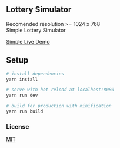 ## Lottery Simulator
Recomended resolution >= 1024 x 768 <br/>
Simple Lottery Simulator 

[Simple Live Demo](https://robert01101010.github.io/lottery_simulator/builded_for_github_host)

## Setup
``` bash
# install dependencies
yarn install

# serve with hot reload at localhost:8080
yarn run dev

# build for production with minification
yarn run build
```

### License

[MIT](http://opensource.org/licenses/MIT)
